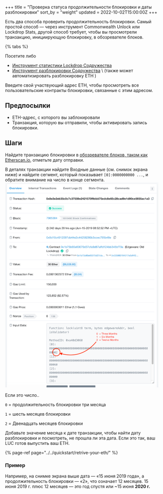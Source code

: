 +++
title = "Проверка статуса продолжительности блокировки и даты разблокировки"
sort_by = "weight"
updated = 2022-10-02T15:00:00Z
+++

Есть два способа проверить продолжительность блокировки. Самый простой способ — через инструмент Commonwealth Unlock или Lockdrop Stats, другой способ требует, чтобы вы просмотрели транзакцию, инициирующую блокировку, в обозревателе блоков.

{% tabs %}

Посетите либо

- [Инструмент статистики Lockdrop Содружества](https://commonwealth.im/edgeware/stats)
- [Инструмент разблокировки Содружества](https://commonwealth.im/edgeware/unlock) \ (также может автоматизировать разблокировку ETH \)

Введите свой участвующий адрес ETH, чтобы просмотреть все пользовательские контракты блокировки, связанные с этим адресом.

## Предпосылки

- ETH-адрес, с которого вы заблокировали
- Транзакция, которую вы отправили, чтобы активировать запись блокировки.

## Шаги

Найдите транзакцию блокировки в [обозревателе блоков, таком как Etherscan.io](http://etherscan.io), отметьте дату отправки.

В деталях транзакции найдите Входные данные \(см. снимок экрана ниже\) и найдите сегмент, который показывает `[0]:0000000000 ...`, и обратите внимание на число в конце сегмента.![](../../.gitbook/assets/screen-shot-2020-02-13-at-12.02.31-pm%20%281%29%20%281%29.png)

Если это число..

`0` = продолжительность блокировки три месяца

`1` = шесть месяцев блокировки

`2` = Двенадцать месяцев блокировки

Добавьте значение месяца к дате транзакции, чтобы найти дату разблокировки и посмотреть, не прошла ли эта дата. Если это так, ваш LUC готов выпустить ваш ETH.

{% page-ref page="../../quickstart/retrive-your-eth/" %}

### Пример

Например, на снимке экрана выше дата — «15 июня 2019 года», а продолжительность блокировки — «2», что означает 12 месяцев. 15 июня 2019 г. плюс 12 месяцев — это год спустя или ~15 июня **2020 г.**
